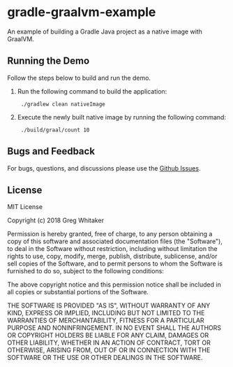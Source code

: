 # gradle-graalvm-example

An example of building a Gradle Java project as a native image with GraalVM.

## Running the Demo
Follow the steps below to build and run the demo.

1. Run the following command to build the application:

        ./gradlew clean nativeImage

2. Execute the newly built native image by running the following command:

        ./build/graal/count 10

## Bugs and Feedback
For bugs, questions, and discussions please use the [Github Issues](https://github.com/gregwhitaker/gradle-graalvm-example/issues).

## License
MIT License

Copyright (c) 2018 Greg Whitaker

Permission is hereby granted, free of charge, to any person obtaining a copy
of this software and associated documentation files (the "Software"), to deal
in the Software without restriction, including without limitation the rights
to use, copy, modify, merge, publish, distribute, sublicense, and/or sell
copies of the Software, and to permit persons to whom the Software is
furnished to do so, subject to the following conditions:

The above copyright notice and this permission notice shall be included in all
copies or substantial portions of the Software.

THE SOFTWARE IS PROVIDED "AS IS", WITHOUT WARRANTY OF ANY KIND, EXPRESS OR
IMPLIED, INCLUDING BUT NOT LIMITED TO THE WARRANTIES OF MERCHANTABILITY,
FITNESS FOR A PARTICULAR PURPOSE AND NONINFRINGEMENT. IN NO EVENT SHALL THE
AUTHORS OR COPYRIGHT HOLDERS BE LIABLE FOR ANY CLAIM, DAMAGES OR OTHER
LIABILITY, WHETHER IN AN ACTION OF CONTRACT, TORT OR OTHERWISE, ARISING FROM,
OUT OF OR IN CONNECTION WITH THE SOFTWARE OR THE USE OR OTHER DEALINGS IN THE
SOFTWARE.